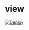 # view

[![Deploy](https://www.herokucdn.com/deploy/button.svg)](https://heroku.com/deploy?template=https://github.com/d4r5hE/view2)

